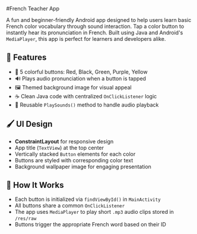 #French Teacher App

A fun and beginner-friendly Android app designed to help users learn basic French color vocabulary through sound interaction. Tap a color button to instantly hear its pronunciation in French. Built using Java and Android's `MediaPlayer`, this app is perfect for learners and developers alike.

## 🎯 Features

- 🎨 5 colorful buttons: Red, Black, Green, Purple, Yellow
- 🔊 Plays audio pronunciation when a button is tapped
- 🖼️ Themed background image for visual appeal
- ☕ Clean Java code with centralized `OnClickListener` logic
- 🔁 Reusable `PlaySounds()` method to handle audio playback

## 🖌️ UI Design

- **ConstraintLayout** for responsive design
- App title (`TextView`) at the top center
- Vertically stacked `Button` elements for each color
- Buttons are styled with corresponding color text
- Background wallpaper image for engaging presentation

## 🧠 How It Works

- Each button is initialized via `findViewById()` in `MainActivity`
- All buttons share a common `OnClickListener`
- The app uses `MediaPlayer` to play short `.mp3` audio clips stored in `/res/raw`
- Buttons trigger the appropriate French word based on their ID



